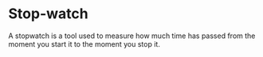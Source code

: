 # Stop-watch
A stopwatch is a tool used to measure how much time has passed from the moment you start it to the moment you stop it.
